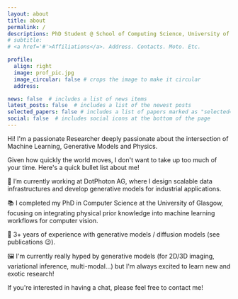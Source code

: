 ```yaml
---
layout: about
title: about
permalink: /
descriptions: PhD Student @ School of Computing Science, University of Glasgow <br> <a href="https://www.dcs.gla.ac.uk/~rod/">Inference, Dynamics and Interaction Group</a> <br> <a href="https://www.physics.gla.ac.uk/xtremeLight/">Xtreme Light Group</a> <br> Researcher @ <a href="https://www.dotphoton.com/">DotPhoton</a> <br> Co-organizer @ <a href="https://aiaudit.org">aiaudit.org </a> 
# subtitle: 
# <a href='#'>Affiliations</a>. Address. Contacts. Moto. Etc.

profile:
  align: right
  image: prof_pic.jpg
  image_circular: false # crops the image to make it circular
  address: 

news: false  # includes a list of news items
latest_posts: false  # includes a list of the newest posts
selected_papers: false # includes a list of papers marked as "selected={true}"
social: false  # includes social icons at the bottom of the page
---
```


<!-- Hi! I'm Marco Aversa, a Research Scientist deeply passionate about the intersection of Machine Learning, Generative Models and Physics. I'm currently at the end of my PhD in Computer Science at the University of Glasgow, with a focus on Deep Learning for Computer Vision. My background in Physics drives my curiosity, especially when it comes to understanding the mysteries of neural networks. Often, these networks are seen as "black boxes," but I'm determined to use my physical insights to shed light on their workings. During my academic journey, I incorporated physical priors into machine learning architectures, aiming to embed knowledge of partially known systems directly into the learning processes.

My interests span across Data-Centric AI, Physics-Infused Neural Networks, Generative Models and Optical Neural Networks. Each of these domains represents a step towards bridging the gap between the deterministic world of physics and the evolving landscape of machine learning.  -->

Hi! I'm a passionate Researcher deeply passionate about the intersection of Machine Learning, Generative Models and Physics. 

Given how quickly the world moves, I don't want to take up too much of your time. Here's a quick bullet list about me!

💼 I’m currently working at DotPhoton AG, where I design scalable data infrastructures and develop generative models for industrial applications.

📚 I completed my PhD in Computer Science at the University of Glasgow, focusing on integrating physical prior knowledge into machine learning workflows for computer vision.

🔬 3+ years of experience with generative models / diffusion models (see publications 😉).

🖼️ I'm currently really hyped by generative models (for 2D/3D imaging, variational inference, multi-modal...) but I'm always excited to learn new and exotic research!

If you're interested in having a chat, please feel free to contact me!